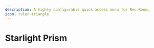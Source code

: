 ```yaml
---
description: A highly configurable quick access menu for Rec Room.
icon: ruler-triangle
---
```


# Starlight Prism

